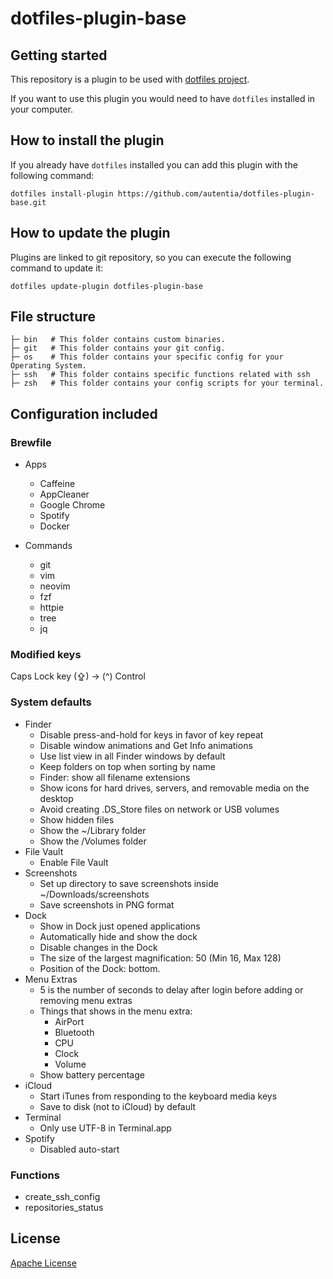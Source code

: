 # dotfiles-plugin-base

## Getting started

This repository is a plugin to be used with [dotfiles project](https://github.com/autentia/dotfiles).

If you want to use this plugin you would need to have `dotfiles` installed in your computer.

## How to install the plugin

If you already have `dotfiles` installed you can add this plugin with the following command:

```shell
dotfiles install-plugin https://github.com/autentia/dotfiles-plugin-base.git
```

## How to update the plugin

Plugins are linked to git repository, so you can execute the following command to update it:

```shell
dotfiles update-plugin dotfiles-plugin-base
```

## File structure

```shell
├─ bin   # This folder contains custom binaries. 
├─ git   # This folder contains your git config.
├─ os    # This folder contains your specific config for your Operating System.
├─ ssh   # This folder contains specific functions related with ssh
├─ zsh   # This folder contains your config scripts for your terminal.
```

## Configuration included

### Brewfile
- Apps
  - Caffeine
  - AppCleaner
  - Google Chrome
  - Spotify
  - Docker

- Commands
  - git
  - vim
  - neovim
  - fzf
  - httpie
  - tree
  - jq

### Modified keys

Caps Lock key (⇪) -> (^) Control

### System defaults

- Finder
  - Disable press-and-hold for keys in favor of key repeat
  - Disable window animations and Get Info animations
  - Use list view in all Finder windows by default
  - Keep folders on top when sorting by name
  - Finder: show all filename extensions
  - Show icons for hard drives, servers, and removable media on the desktop
  - Avoid creating .DS_Store files on network or USB volumes
  - Show hidden files
  - Show the ~/Library folder
  - Show the /Volumes folder
- File Vault
  - Enable File Vault
- Screenshots
  - Set up directory to save screenshots inside ~/Downloads/screenshots
  - Save screenshots in PNG format
- Dock
  - Show in Dock just opened applications
  - Automatically hide and show the dock
  - Disable changes in the Dock
  - The size of the largest magnification: 50 (Min 16, Max 128)
  - Position of the Dock: bottom.
- Menu Extras
  - 5 is the number of seconds to delay after login before adding or removing menu extras
  - Things that shows in the menu extra:
    - AirPort
    - Bluetooth
    - CPU
    - Clock
    - Volume
  - Show battery percentage
- iCloud
  - Start iTunes from responding to the keyboard media keys
  - Save to disk (not to iCloud) by default
- Terminal
  - Only use UTF-8 in Terminal.app
- Spotify
  - Disabled auto-start

### Functions

- create_ssh_config
- repositories_status

## License

[Apache License](https://github.com/autentia/dotfiles-plugin-base/blob/main/LICENSE.txt)

